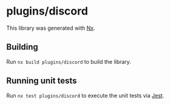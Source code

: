 # plugins/discord

This library was generated with [Nx](https://nx.dev).

## Building

Run `nx build plugins/discord` to build the library.

## Running unit tests

Run `nx test plugins/discord` to execute the unit tests via [Jest](https://jestjs.io).
